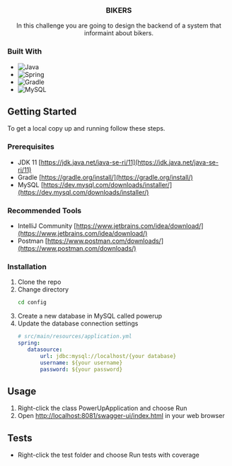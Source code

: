 <br />
<div align="center">
<h3 align="center">BIKERS</h3>
  <p align="center">
    In this challenge you are going to design the backend of a system that informaint about bikers.
  </p>
</div>

### Built With

* ![Java](https://img.shields.io/badge/java-%23ED8B00.svg?style=for-the-badge&logo=java&logoColor=white)
* ![Spring](https://img.shields.io/badge/Spring-6DB33F?style=for-the-badge&logo=spring&logoColor=white)
* ![Gradle](https://img.shields.io/badge/Gradle-02303A.svg?style=for-the-badge&logo=Gradle&logoColor=white)
* ![MySQL](https://img.shields.io/badge/MySQL-00000F?style=for-the-badge&logo=mysql&logoColor=white)


<!-- GETTING STARTED -->
## Getting Started

To get a local copy up and running follow these steps.

### Prerequisites

* JDK 11 [https://jdk.java.net/java-se-ri/11](https://jdk.java.net/java-se-ri/11)
* Gradle [https://gradle.org/install/](https://gradle.org/install/)
* MySQL [https://dev.mysql.com/downloads/installer/](https://dev.mysql.com/downloads/installer/)

### Recommended Tools
* IntelliJ Community [https://www.jetbrains.com/idea/download/](https://www.jetbrains.com/idea/download/)
* Postman [https://www.postman.com/downloads/](https://www.postman.com/downloads/)

### Installation

1. Clone the repo
2. Change directory
   ```sh
   cd config
   ```
3. Create a new database in MySQL called powerup
4. Update the database connection settings 
   ```yml
   # src/main/resources/application.yml   
   spring:
      datasource:
          url: jdbc:mysql://localhost/{your database}
          username: ${your username}
          password: ${your password}

<!-- USAGE -->
## Usage

1. Right-click the class PowerUpApplication and choose Run
2. Open [http://localhost:8081/swagger-ui/index.html](http://localhost:8080/swagger-ui/index.html) in your web browser

<!-- ROADMAP -->
## Tests

- Right-click the test folder and choose Run tests with coverage


